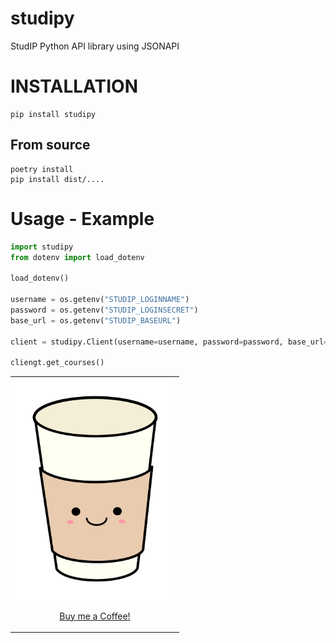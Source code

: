 # studipy
StudIP Python API library using JSONAPI

# INSTALLATION
```
pip install studipy
```
## From source
```
poetry install
pip install dist/....
```

# Usage - Example
```python
import studipy
from dotenv import load_dotenv

load_dotenv()

username = os.getenv("STUDIP_LOGINNAME")
password = os.getenv("STUDIP_LOGINSECRET")
base_url = os.getenv("STUDIP_BASEURL")

client = studipy.Client(username=username, password=password, base_url=base_url)

cliengt.get_courses()
```

<table>
  <tr>
    <td><a href="https://www.paypal.me/FrederikRichter/"><img width="256" src="coffee.svg" /><p align="center">Buy me a Coffee!</p></a></td>
  </tr>
</table>
